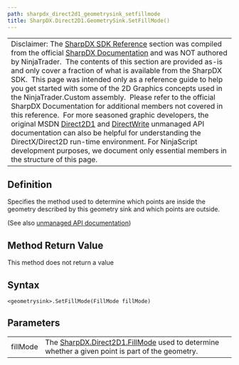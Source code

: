 ```yaml
---
path: sharpdx_direct2d1_geometrysink_setfillmode
title: SharpDX.Direct2D1.GeometrySink.SetFillMode()
---
```


|  |
| --- |
| Disclaimer: The [SharpDX SDK Reference](sharpdx_sdk_reference.md) section was compiled from the official [SharpDX Documentation](http://sharpdx.org/) and was NOT authored by NinjaTrader.  The contents of this section are provided as-is and only cover a fraction of what is available from the SharpDX SDK.  This page was intended only as a reference guide to help you get started with some of the 2D Graphics concepts used in the NinjaTrader.Custom assembly.  Please refer to the official SharpDX Documentation for additional members not covered in this reference.  For more seasoned graphic developers, the original MSDN [Direct2D1](https://msdn.microsoft.com/en-us/library/windows/desktop/dd370990.aspx) and [DirectWrite](https://msdn.microsoft.com/en-us/library/windows/desktop/dd368038.aspx) unmanaged API documentation can also be helpful for understanding the DirectX/Direct2D run-time environment. For NinjaScript development purposes, we document only essential members in the structure of this page. |

## Definition

Specifies the method used to determine which points are inside the geometry described by this geometry sink and which points are outside.

(See also [unmanaged API documentation](https://msdn.microsoft.com/en-us/library/dd316937.aspx))

## Method Return Value

This method does not return a value

## Syntax

`<geometrysink>.SetFillMode(FillMode fillMode)`

## Parameters

|  |  |
| --- | --- |
| fillMode | The [SharpDX.Direct2D1.FillMode](sharpdx_direct2d1_fillmode.md) used to determine whether a given point is part of the geometry.  |
